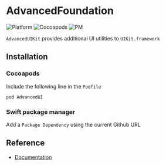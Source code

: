 # AdvancedFoundation

![Platform](https://img.shields.io/badge/platform-iOS%2011.0+-9a9a9a.svg)
![Cocoapods](https://img.shields.io/badge/pod-v1.9.9-3a7db8.svg)
![PM](https://img.shields.io/badge/swift%20package%20manager-v1.9.9-72c147.svg)

`AdvancedUIKit` provides additional UI utilities to `UIKit.framework`

## Installation
### Cocoapods
Include the following line in the `Podfile`

`pod AdvancedUI`

### Swift package manager
Add a `Package Dependency` using the current Github URL

## Reference
- [Documentation](https://adamaszhu.github.io/AdvancedUIKit/)
